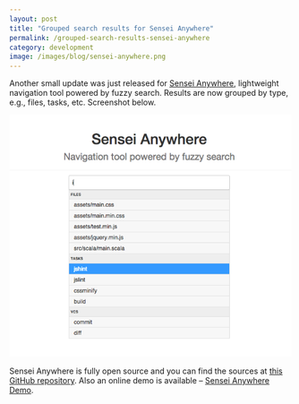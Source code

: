 ```yaml
---
layout: post
title: "Grouped search results for Sensei Anywhere"
permalink: /grouped-search-results-sensei-anywhere
category: development
image: /images/blog/sensei-anywhere.png
---
```


Another small update was just released for [Sensei Anywhere](https://github.com/datazenit/sensei-anywhere), lightweight navigation tool powered by fuzzy search. Results are now grouped by type, e.g., files, tasks, etc. Screenshot below. 

<!-- more -->

![Sensei Anywhere grouped results](/images/blog/sensei-anywhere.png)

Sensei Anywhere is fully open source and you can find the sources at [this GitHub repository](https://github.com/datazenit/sensei-anywhere). Also an online demo is available – [Sensei Anywhere Demo](http://datazenit.com/static/sensei-anywhere/example/).
